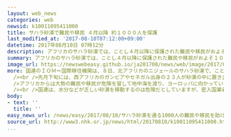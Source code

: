 ```yaml
---
layout: web_news
categories: web
newsid: k10011095411000
title: サハラ砂漠で難民や移民 ４月以降 約１０００人を保護
last_modified_at: '2017-08-10T07:12:00+09:00'
datetime: 2017年08月10日 07時12分
description: アフリカのサハラ砂漠では、ことし４月以降に保護された難民や移民がおよそ１０００人に上っていて、国連は密入国業者が都市部での取締りから逃れるため、人目につきにくく、危険な砂漠のルートを使うケースが増えているとして警戒を強めています。
summary: アフリカのサハラ砂漠では、ことし４月以降に保護された難民や移民がおよそ１０００人に上っていて、国連は密入国業者が都市部での取締りから逃れるため、人目につきにくく、危険な砂漠のルートを使うケースが増えているとして警戒を強めています。
image_url: https://newswebeasy.github.io/ja201708/news/web/image/2017/08/10/k10011095411000.jpg
more: 国連のＩＯＭ＝国際移住機関は、８日、北アフリカのニジェールのサハラ砂漠で、ことし４月以降、合わせておよそ１０００人の難民や移民を保護したと発表しました。<br
  /><br />先月下旬には、西アフリカのガンビアやセネガル出身の２３人が砂漠の中に置き去りにされて救助され、中には７歳の女の子もいたということです。<br /><br
  />アフリカからは大勢の難民や移民が危険を冒して地中海を渡り、ヨーロッパに向かっていて、中でもニジェールから隣国のリビアにかけては主要なルートになっています。<br
  /><br />国連は、水分などが乏しい砂漠を移動するのは危険だとしていますが、密入国業者が都市部での取締りから逃れるため人目につきにくい砂漠のルートを使うケースが増えているとして、警戒を強めています。
body:
- text: ''
  title: ''
easy_news_url: /news/easy/2017/08/10/サハラ砂漠を通る1000人の難民や移民を助ける/
source_url: http://www3.nhk.or.jp/news/html/20170810/k10011095411000.html
...
```

